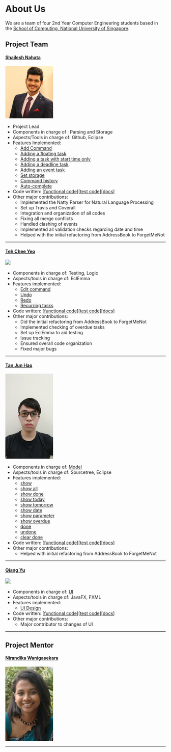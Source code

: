 <!-- @@author A0147619W -->
# About Us

We are a team of four 2nd Year Computer Engineering students based in the [School of Computing, National University of Singapore](http://www.comp.nus.edu.sg).

## Project Team

#### [Shailesh Nahata](https://github.com/nahata-shailesh) <br>
<img src="images/Shailesh.JPG" width="150"><br>

* Project Lead
* Components in charge of : Parsing and Storage <br>
* Aspects/Tools in charge of: Github, Eclipse
* Features Implemented:
   * [Add Command](https://github.com/CS2103AUG2016-T11-C2/main/blob/master/docs/UserGuide.md#adding-a-task-add)
   * [Adding a floating task](https://github.com/CS2103AUG2016-T11-C2/main/blob/master/docs/UserGuide.md#adding-a-floating-task)
   * [Adding a task with start time only](https://github.com/CS2103AUG2016-T11-C2/main/blob/master/docs/UserGuide.md#adding-a-task-with-a-start-time-only)
   * [Adding a deadline task](https://github.com/CS2103AUG2016-T11-C2/main/blob/master/docs/UserGuide.md#adding-a-deadline-task)
   * [Adding an event task](https://github.com/CS2103AUG2016-T11-C2/main/blob/master/docs/UserGuide.md#adding-an-event-task)
   * [Set storage](https://github.com/CS2103AUG2016-T11-C2/main/blob/master/docs/UserGuide.md#set-storage-setstorage)
   * [Command history](https://github.com/CS2103AUG2016-T11-C2/main/blob/master/docs/UserGuide.md#command-history-up-and-down-arrow-keys)
   * [Auto-complete](https://github.com/CS2103AUG2016-T11-C2/main/blob/master/docs/UserGuide.md#autocomplete-feature-tab-button-or-space-bar)
* Code written: [[functional code](https://github.com/CS2103AUG2016-T11-C2/main/blob/master/collated/main/A0147619W.md)][[test code](https://github.com/CS2103AUG2016-T11-C2/main/blob/master/collated/test/A0147619W.md)][[docs](https://github.com/CS2103AUG2016-T11-C2/main/blob/master/collated/docs/A0147619W.md)]
* Other major contributions:
  * Implemented the Natty Parser for Natural Language Processing
  * Set up Travis and Coverall
  * Integration and organization of all codes
  * Fixing all merge conflicts
  * Handled clashing of events
  * Implemented all validation checks regarding date and time
  * Helped with the initial refactoring from AddressBook to ForgetMeNot
  

-----
<!-- @@author A0139671X -->

#### [Teh Chee Yeo](https://github.com/cheo1994) <br>
<img src="images/Chee Yeo.png" width="150"><br>

* Components in charge of: Testing, Logic <br> 
* Aspects/tools in charge of: EclEmma
* Features implemented:
  * [Edit command](https://github.com/CS2103AUG2016-T11-C2/main/blob/master/docs/UserGuide.md#editing-a-task-edit)
  * [Undo](https://github.com/CS2103AUG2016-T11-C2/main/blob/master/docs/UserGuide.md#undo-a-task-undo)
  * [Redo](https://github.com/CS2103AUG2016-T11-C2/main/blob/master/docs/UserGuide.md#redo-a-task-redo)
  * [Recurring tasks](https://github.com/CS2103AUG2016-T11-C2/main/blob/master/docs/UserGuide.md#adding-a-recurring-task)
* Code written: [[functional code](https://github.com/CS2103AUG2016-T11-C2/main/blob/master/collated/main/A0139671X.md)][[test code](https://github.com/CS2103AUG2016-T11-C2/main/blob/master/collated/test/A0139671X.md)][[docs](https://github.com/CS2103AUG2016-T11-C2/main/blob/master/collated/docs/A0139671X.md)]
* Other major contributions:
  * Did the initial refactoring from AddressBook to ForgetMeNot
  * Implemented checking of overdue tasks
  * Set up EclEmma to aid testing
  * Issue tracking
  * Ensured overall code organization
  * Fixed major bugs
-----
<!-- @@author -->

<!-- @@author A0139198N -->
#### [Tan Jun Hao](https://github.com/e0003083)  <br>
<img src="images/Jun Hao.jpg" width="150"><br>

* Components in charge of: [Model](https://github.com/CS2103AUG2016-T11-C2/main/tree/master/src/main/java/seedu/forgetmenot/model)
* Aspects/tools in charge of: Sourcetree, Eclipse
* Features implemented:
   * [show](https://github.com/CS2103AUG2016-T11-C2/main/blob/master/docs/UserGuide.md#showing-full-list-show)
   * [show all](https://github.com/CS2103AUG2016-T11-C2/main/blob/master/docs/UserGuide.md#showing-all-task-show-all)
   * [show done](https://github.com/CS2103AUG2016-T11-C2/main/blob/master/docs/UserGuide.md#show-all-the-done-tasks-show-done)
   * [show today](https://github.com/CS2103AUG2016-T11-C2/main/blob/master/docs/UserGuide.md#showing-list-for-today-show-today)
   * [show tomorrow](https://github.com/CS2103AUG2016-T11-C2/main/blob/master/docs/UserGuide.md#showing-list-for-tomorrow-show-tomorrow)
   * [show date](https://github.com/CS2103AUG2016-T11-C2/main/blob/master/docs/UserGuide.md#showing-list-for-specific-date-show-date)
   * [show parameter](https://github.com/CS2103AUG2016-T11-C2/main/blob/master/docs/UserGuide.md#showing-list-for-special-parameters-show-parameter)
   * [show overdue](https://github.com/CS2103AUG2016-T11-C2/main/blob/master/docs/UserGuide.md#showing-a-list-for-overdue-tasks-show-overdue) 
   * [done](https://github.com/CS2103AUG2016-T11-C2/main/blob/master/docs/UserGuide.md#mark-as-done-done)
   * [undone](https://github.com/CS2103AUG2016-T11-C2/main/blob/master/docs/UserGuide.md#mark-as-undone-undone)
   * [clear done](https://github.com/CS2103AUG2016-T11-C2/main/blob/master/docs/UserGuide.md#clearing-only-the-done-tasks-clear-done)
* Code written: [[functional code](https://github.com/CS2103AUG2016-T11-C2/main/blob/master/collated/main/A0139198N.md#a0139198n)][[test code](https://github.com/CS2103AUG2016-T11-C2/main/blob/master/collated/test/A0139198N.md#a0139198n)][[docs](https://github.com/CS2103AUG2016-T11-C2/main/blob/master/collated/docs/A0139198N.md#a0139198n)]
* Other major contributions:
  * Helped with initial refactoring from AddressBook to ForgetMeNot

-----

<!-- @@author A0139211R -->
#### [Qiang Yu](https://github.com/Hastyrush) <br>
<img src="images/Qiang Yu.png" width="150"><br>

* Components in charge of: [UI](https://github.com/CS2103AUG2016-T11-C2/main/tree/master/src/main/java/seedu/forgetmenot/ui)
* Aspects/tools in charge of: JavaFX, FXML
* Features implemented:
   * [UI Design](https://github.com/CS2103AUG2016-T11-C2/main/blob/master/docs/images/ForgetMeNotUI.png)
* Code written: [[functional code](https://github.com/CS2103AUG2016-T11-C2/main/blob/master/collated/main/A0139211R.md)][[test code](https://github.com/CS2103AUG2016-T11-C2/main/blob/master/collated/test/A0139211R.md)][[docs]()]
* Other major contributions:
  * Major contributor to changes of UI

-----
<!-- @@author A0147619W-->

## Project Mentor
 
#### [Nirandika Wanigasekara](https://github.com/nirandiw) <br>
<img src="images/ProjectMentor.png" width="150">

-----
